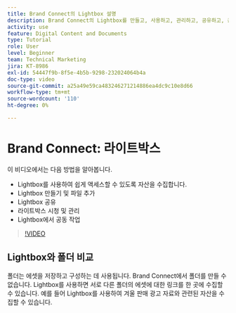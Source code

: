 ```yaml
---
title: Brand Connect의 Lightbox 설명
description: Brand Connect의 Lightbox를 만들고, 사용하고, 관리하고, 공유하고, 공동 작업하는 방법을 알아봅니다. [!UICONTROL WORKFRONT DAM].
activity: use
feature: Digital Content and Documents
type: Tutorial
role: User
level: Beginner
team: Technical Marketing
jira: KT-8986
exl-id: 54447f9b-8f5e-4b5b-9298-232024064b4a
doc-type: video
source-git-commit: a25a49e59ca483246271214886ea4dc9c10e8d66
workflow-type: tm+mt
source-wordcount: '110'
ht-degree: 0%

---
```


# Brand Connect: 라이트박스

이 비디오에서는 다음 방법을 알아봅니다.

* Lightbox를 사용하여 쉽게 액세스할 수 있도록 자산을 수집합니다.
* Lightbox 만들기 및 파일 추가
* Lightbox 공유
* 라이트박스 시청 및 관리
* Lightbox에서 공동 작업

>[!VIDEO](https://video.tv.adobe.com/v/335248/?quality=12&learn=on)

## Lightbox와 폴더 비교

폴더는 에셋을 저장하고 구성하는 데 사용됩니다. Brand Connect에서 폴더를 만들 수 없습니다. Lightbox를 사용하면 서로 다른 폴더의 에셋에 대한 링크를 한 곳에 수집할 수 있습니다. 예를 들어 Lightbox를 사용하여 겨울 판매 광고 자료와 관련된 자산을 수집할 수 있습니다.
